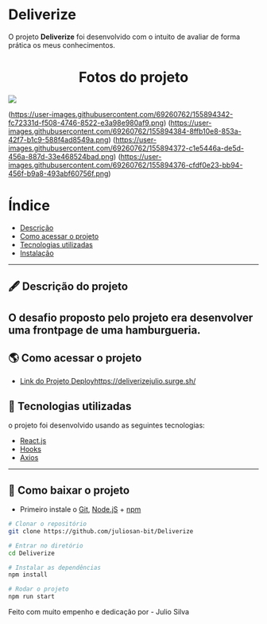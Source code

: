 # Deliverize

O projeto **Deliverize** foi desenvolvido com o intuito de avaliar de forma prática os meus conhecimentos.

<h1 align="center">
Fotos do projeto
</h1>
 <img src="https://user-images.githubusercontent.com/69260762/155894342-fc72331d-f508-4746-8522-e3a98e980af9.png"/>

(https://user-images.githubusercontent.com/69260762/155894342-fc72331d-f508-4746-8522-e3a98e980af9.png)
(https://user-images.githubusercontent.com/69260762/155894384-8ffb10e8-853a-42f7-b1c9-588f4ad8549a.png)
(https://user-images.githubusercontent.com/69260762/155894372-c1e5446a-de5d-456a-887d-33e468524bad.png)
(https://user-images.githubusercontent.com/69260762/155894376-cfdf0e23-bb94-456f-b9a8-493abf60756f.png)


# Índice

- [Descrição](#-descrição-do-projeto)
- [Como acessar o projeto](#-como-acessar-o-projeto)
- [Tecnologias utilizadas](#-tecnologias-utilizadas)
- [Instalação](#-como-baixar-o-projeto)

---

## 🖋 Descrição do projeto

## O desafio proposto pelo projeto era desenvolver uma frontpage de uma hamburgueria.

## 🌎 Como acessar o projeto

- [Link do Projeto Deploy](deliverizeJulio.surge.sh)https://deliverizejulio.surge.sh/

## 🚀 Tecnologias utilizadas

o projeto foi desenvolvido usando as seguintes tecnologias:

- [React.js](https://pt-br.reactjs.org/docs/getting-started.html)
- [Hooks](https://pt-br.reactjs.org/docs/hooks-intro.html)
- [Axios](https://axios-http.com/docs/intro)

---

## 💾 Como baixar o projeto

- Primeiro instale o [Git](https://git-scm.com/), [Node.jS](https://nodejs.org/pt-br/download/) + [npm](https://www.npmjs.com/get-npm)

```bash
# Clonar o repositório
git clone https://github.com/juliosan-bit/Deliverize

# Entrar no diretório
cd Deliverize

# Instalar as dependências
npm install

# Rodar o projeto
npm run start
```

Feito com muito empenho e dedicação por - Julio Silva
